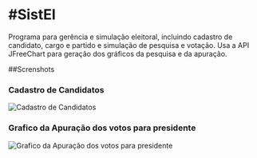 #SistEl
======

Programa para gerência e simulação eleitoral, incluindo cadastro de candidato, cargo e partido e simulação de pesquisa e votação. Usa a API JFreeChart para geração dos gráficos da pesquisa e da apuração.

##Screnshots

### Cadastro de Candidatos
![Cadastro de Candidatos](https://raw.github.com/ArthurAssuncao/SistEl/master/screenshots/cadastro_candidato.jpg)

### Grafico da Apuração dos votos para presidente
![Grafico da Apuração dos votos para presidente](https://raw.github.com/ArthurAssuncao/SistEl/master/screenshots/apuracao_presidente.jpg)